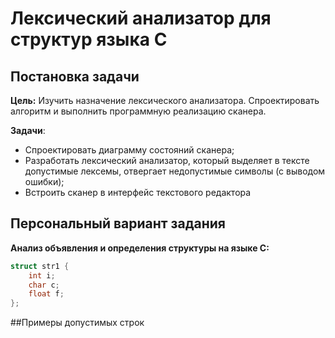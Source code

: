 # Лексический анализатор для структур языка C

## Постановка задачи

**Цель:** Изучить назначение лексического анализатора. Спроектировать алгоритм и выполнить программную реализацию сканера.

**Задачи**:
- Спроектировать диаграмму состояний сканера;
- Разработать лексический анализатор, который выделяет в тексте допустимые лексемы, отвергает недопустимые символы (с выводом ошибки);
- Встроить сканер в интерфейс текстового редактора

## Персональный вариант задания

**Анализ объявления и определения структуры на языке C:**
```c
struct str1 {
    int i;
    char c;
    float f;
};
```

##Примеры допустимых строк

